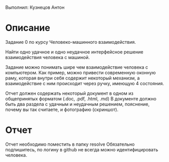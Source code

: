 Выполнил: Кузнецов Антон

# Описание
Задание 0 по курсу Человеко-машинного взаимодействия.

Найти одно удачное и одно неудачное интерфейсное решение взаимодействия человека с машиной.

Задание можно понимать шире чем взаимодействие человека с компьютером.
Как пример, можно привести современную оконную раму, которая внутри себя содержит некоторый механизм, 
а взаимодействие с ним происходит через ручку, имеющую 4 состояния.

Отчет должен содержать некоторый документ в одном из общепринятых форматом (.doc, .pdf, .html, .md)
В документе должно быть два раздела с удачным и неудачным решением, пояснение, почему вы так считаете, и фотографию (скриншот).
 
# Отчет
Отчет необходимо поместить в папку resolve
Обязательно подпишитесь, по логину в github не всегда можно идентифицировать человека.
